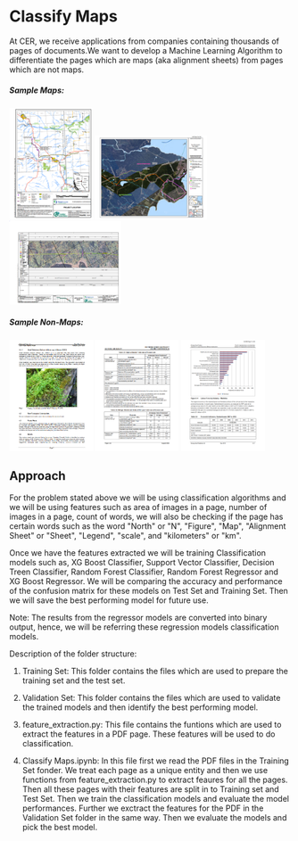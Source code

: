 # Classify Maps  
At CER, we receive applications from companies containing thousands of pages of documents.We want to develop a Machine Learning Algorithm to differentiate the pages which are maps (aka alignment sheets) from pages which are not maps.

##### Sample Maps:

<img src="https://github.com/iVibudh/CER-classify-maps/blob/main/images/map_1.PNG" alt="map_1.png" width="150" height = "200" />   <img src="https://github.com/iVibudh/CER-classify-maps/blob/main/images/map_2.PNG" alt="map_2.png" width="200" height = "150" />   <img src="https://github.com/iVibudh/CER-classify-maps/blob/main/images/map_3.PNG" alt="map_3.png" width="200" height = "150" />

##### Sample Non-Maps:
<img src="https://github.com/iVibudh/CER-classify-maps/blob/main/images/page_1.PNG" alt="page_1.png" width="150" height = "200" />   <img src="https://github.com/iVibudh/CER-classify-maps/blob/main/images/page_2.PNG" alt="page_2.png" width="150" height = "200" />   <img src="https://github.com/iVibudh/CER-classify-maps/blob/main/images/page_3.PNG" alt="page_3.png" width="150" height = "200" />


## Approach 

For the problem stated above we will be using classification algorithms and we will be using features such as area of images in a page, number of images in a page, count of words, we will also be checking if the page has certain words such as the word "North" or "N", "Figure", "Map", "Alignment Sheet" or "Sheet", "Legend", "scale", and "kilometers" or "km".  

Once we have the features extracted we will be training Classification models such as, XG Boost Classifier, Support Vector Classifier, Decision Treen Classifier,  Random Forest Classifier, Random Forest Regressor and XG Boost Regressor. We will be comparing the accuracy and performance of the confusion matrix for these models on Test Set and Training Set. Then we will save the best performing model for future use.

Note: The results from the regressor models are converted into binary output, hence, we will be referring these regression models classification models. 


Description of the folder structure:
1. Training Set: This folder contains the files which are used to prepare the training set and the test set. 

2. Validation Set: This folder contains the files which are used to validate the trained models and then identify the best performing model. 

3. feature_extraction.py: This file contains the funtions which are used to extract the features in a PDF page. These features will be used to do classification.

4. Classify Maps.ipynb: In this file first we read the PDF files in the Training Set fonder. We treat each page as a unique entity and then we use functions from feature_extraction.py to extract feaures for all the pages. Then all these pages with their features are split in to Training set and Test Set. Then we train the classification models and evaluate the model performances. Further we exctract the features for the PDF in the Validation Set folder in the same way. Then we evaluate the models and pick the best model. 
